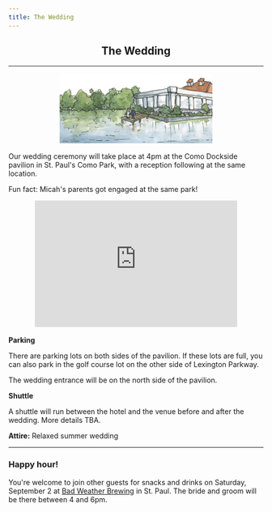 ```yaml
---
title: The Wedding
---
```


<h2 align="center"> The Wedding </h2>

----
<p align="center">

<!-- <img src="img/ComoPavilion1909.JPG"> -->
<img src="img/como2.png" width="60%" height="60%">
</p>


Our wedding ceremony will take place at 4pm at the Como Dockside pavilion in St. Paul's Como Park, with a reception following at the same location. 

Fun fact: Micah's parents got engaged at the same park!

<p align="center">
<iframe src="https://www.google.com/maps/embed?pb=!1m14!1m8!1m3!1d2822.11131912174!2d-93.1441629!3d44.9820497!3m2!1i1024!2i768!4f13.1!3m3!1m2!1s0x52b32b1dac9bab27%3A0xb4264e0af6d64510!2sComo+Dockside!5e0!3m2!1sen!2sus!4v1486357064178" width="400" height="250" frameborder="0" style="border:0" allowfullscreen></iframe>
<!-- [Map](https://www.google.com/maps/place/Como+Dockside/@44.9820497,-93.1441629,17z/data=!4m5!3m4!1s0x52b32b1dac9bab27:0xb4264e0af6d64510!8m2!3d44.9822356!4d-93.1431115) -->
</p>

**Parking**

There are parking lots on both sides of the pavilion. If these lots are full, you can also park in the golf course lot on the other side of Lexington Parkway. 

The wedding entrance will be on the north side of the pavilion.

**Shuttle**

A shuttle will run between the hotel and the venue before and after the wedding. More details TBA.

**Attire:** Relaxed summer wedding 

-----


### Happy hour!

You're welcome to join other guests for snacks and drinks on Saturday, September 2 at [Bad Weather Brewing](www.badweatherbrewery.com) in St. Paul. 
The bride and groom will be there between 4 and 6pm. 


<!-- 
----

Get in touch with one of us anytime if you have questions about the event!
 

 -->
 
 
 
